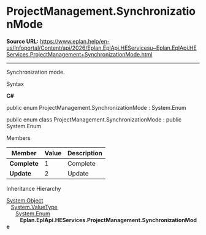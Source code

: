 # ProjectManagement.SynchronizationMode

**Source URL:** https://www.eplan.help/en-us/Infoportal/Content/api/2026/Eplan.EplApi.HEServicesu~Eplan.EplApi.HEServices.ProjectManagement+SynchronizationMode.html

---

Synchronization mode.

Syntax

**C#**



public enum ProjectManagement.SynchronizationMode : System.Enum

public enum class ProjectManagement.SynchronizationMode : public System.Enum


Members

| Member | Value | Description |
| --- | --- | --- |
| **Complete** | 1 | Complete |
| **Update** | 2 | Update |

Inheritance Hierarchy

[System.Object](#)  
   [System.ValueType](#)  
      [System.Enum](#)  
         **Eplan.EplApi.HEServices.ProjectManagement.SynchronizationMode**
